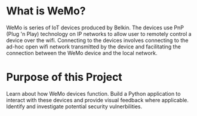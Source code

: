 # What is WeMo?
WeMo is series of IoT devices produced by Belkin. The devices use PnP (Plug 'n Play) technology on IP networks to allow user to remotely control a device over the wifi. Connecting to the devices involves connecting to the ad-hoc open wifi network transmitted by the device and facilitating the connection between the WeMo device and the local network.
# Purpose of this Project
Learn about how WeMo devices function. Build a Python application to interact with these devices and provide visual feedback where applicable. Identify and investigate potential security vulnerbilities.
